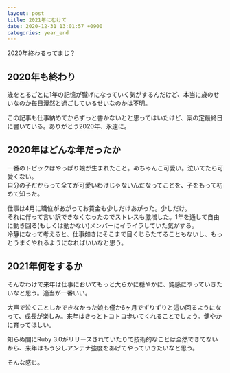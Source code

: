 ```yaml
---
layout: post
title: 2021年にむけて
date: 2020-12-31 13:01:57 +0900 
categories: year_end
---
```


2020年終わるってまじ？

##  2020年も終わり

歳をとるごとに1年の記憶が朧げになっていく気がするんだけど、本当に歳のせいなのか毎日漫然と過ごしているせいなのかは不明。

この記事も仕事納めてからずっと書かないとと思ってはいたけど、案の定最終日に書いている。ありがとう2020年、永遠に。

##  2020年はどんな年だったか

一番のトピックはやっぱり娘が生まれたこと。めちゃんこ可愛い。泣いてたら可愛くない。  
自分の子だからって全てが可愛いわけじゃないんだなってことを、子をもって初めて知った。

仕事は4月に職位があがってお賃金も少しだけあがった。少しだけ。  
それに伴って言い訳できなくなったのでストレスも激増した。1年を通して自由に動き回る(もしくは動かない)メンバーにイライラしていた気がする。  
冷静になって考えると、仕事如きにそこまで目くじらたてることもないし、もっとうまくやれるようになればいいなと思う。

##  2021年何をするか

そんなわけで来年は仕事においてもっと大らかに穏やかに、鈍感にやっていきたいなと思う。適当が一番いい。

大声で泣くことしかできなかった娘も僅か6ヶ月でずりずりと這い回るようになって、成長が楽しみ。来年はきっとトコトコ歩いてくれることでしょう。健やかに育ってほしい。

知らぬ間にRuby 3.0がリリースされていたりで技術的なことは全然できてないから、来年はもう少しアンテナ強度をあげてやっていきたいなと思う。

そんな感じ。
